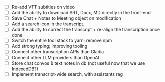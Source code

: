 - [ ] Re-add VTT subtitles on video
- [ ] Add the ability to download SRT, Docx, MD directly in the front-end
- [ ] Save Chat + Notes to Meeting object on modification
- [ ] Add a search icon in the transcript.
- [ ] Add the ability to correct the transcript + re-align the transcription once done
- [ ] Switch the entire tool stack to yarn; remove npm
- [ ] Add strong typing; improving tooling
- [ ] Connect other transcription APIs than Gladia
- [ ] Connect other LLM providers than OpenAI
- [ ] Store chat convos & text notes in db (not useful now that we use IndexedDB?)
- [ ] Implement transcript-wide search, with assistants rag
